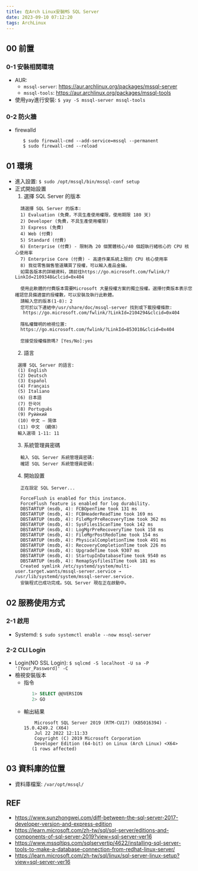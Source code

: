 ```yaml
---
title: 在Arch Linux安裝MS SQL Server
date: 2023-09-10 07:12:20
tags: ArchLinux
---
```

## 00 前置
### 0-1 安裝相関環境
- AUR:
  * `mssql-server`: https://aur.archlinux.org/packages/mssql-server
  * `mssql-tools`: https://aur.archlinux.org/packages/mssql-tools
- 使用yay進行安裝: `$ yay -S mssql-server mssql-tools`
### 0-2 防火牆
- firewalld
  ```
     $ sudo firewall-cmd --add-service=mssql --permanent
     $ sudo firewall-cmd --reload
  ```

## 01 環境
- 進入設置: `$ sudo /opt/mssql/bin/mssql-conf setup `
- 正式開始設置
  1. 選擇 SQL Server 的版本
    ```
      請選擇 SQL Server 的版本:
      1) Evaluation (免費，不具生產使用權限，使用期限 180 天)
      2) Developer (免費，不具生產使用權限)
      3) Express (免費)
      4) Web (付費)
      5) Standard (付費)
      6) Enterprise (付費) - 限制為 20 個實體核心/40 個超執行緒核心的 CPU 核心使用率  
      7) Enterprise Core (付費) - 高達作業系統上限的 CPU 核心使用率  
      8) 我從零售銷售管道購買了授權，可以輸入產品金鑰。
      如需各版本的詳細資料，請前往https://go.microsoft.com/fwlink/?LinkId=2109348&clcid=0x404

      使用此軟體的付費版本需要Microsoft 大量授權方案的獨立授權。選擇付費版本表示您確認您具備適當的授權數，可以安裝及執行此軟體。
      請輸入您的版本(1-8): 2
      您可於以下連結中/usr/share/doc/mssql-server 找到或下載授權條款:
       https://go.microsoft.com/fwlink/?LinkId=2104294&clcid=0x404

      隱私權聲明的檢視位置:
      https://go.microsoft.com/fwlink/?LinkId=853010&clcid=0x404

      您接受授權條款嗎? [Yes/No]:yes
  ```
  2. 語言
   ```
    選擇 SQL Server 的語言:
    (1) English
    (2) Deutsch
    (3) Español
    (4) Français
    (5) Italiano
    (6) 日本語
    (7) 한국어
    (8) Português
    (9) Руѝѝкий
    (10) 中文 – 简体
    (11) 中文 （繝体）
    輸入選項 1-11: 11
   ```
  3. 系統管理員密碼
   ```
     輸入 SQL Server 系統管理員密碼: 
     確認 SQL Server 系統管理員密碼: 
   ```
  4. 開始設置
   ```
     正在設定 SQL Server...

     ForceFlush is enabled for this instance. 
     ForceFlush feature is enabled for log durability.
     DBSTARTUP (msdb, 4): FCBOpenTime took 131 ms
     DBSTARTUP (msdb, 4): FCBHeaderReadTime took 169 ms
     DBSTARTUP (msdb, 4): FileMgrPreRecoveryTime took 362 ms
     DBSTARTUP (msdb, 4): SysFiles1ScanTime took 142 ms
     DBSTARTUP (msdb, 4): LogMgrPreRecoveryTime took 158 ms
     DBSTARTUP (msdb, 4): FileMgrPostRedoTime took 154 ms
     DBSTARTUP (msdb, 4): PhysicalCompletionTime took 491 ms
     DBSTARTUP (msdb, 4): RecoveryCompletionTime took 226 ms
     DBSTARTUP (msdb, 4): UpgradeTime took 9307 ms
     DBSTARTUP (msdb, 4): StartupInDatabaseTime took 9540 ms
     DBSTARTUP (msdb, 4): RemapSysfiles1Time took 181 ms
     Created symlink /etc/systemd/system/multi-user.target.wants/mssql-server.service → /usr/lib/systemd/system/mssql-server.service.
     安裝程式已成功完成。SQL Server 現在正在啟動中。
  ```

## 02 服務使用方式
### 2-1 啟用
- Systemd: `$ sudo systemctl enable --now mssql-server`
### 2-2 CLI Login
- Login(NO SSL Login): `$ sqlcmd -S localhost -U sa -P '[Your_Password]' -C`
- 檢視安裝版本
  * 指令
    ```sql
       1> SELECT @@VERSION
       2> GO
    ```
  * 輸出結果
    ```
        Microsoft SQL Server 2019 (RTM-CU17) (KB5016394) - 15.0.4249.2 (X64) 
        Jul 22 2022 12:11:33 
        Copyright (C) 2019 Microsoft Corporation
        Developer Edition (64-bit) on Linux (Arch Linux) <X64> 
       (1 rows affected)
    ```

## 03 資料庫的位置
- 資料庫檔案: `/var/opt/mssql/`

## REF
- https://www.sunzhongwei.com/diff-between-the-sql-server-2017-developer-version-and-express-edition
- https://learn.microsoft.com/zh-tw/sql/sql-server/editions-and-components-of-sql-server-2019?view=sql-server-ver16
- https://www.mssqltips.com/sqlservertip/4622/installing-sql-server-tools-to-make-a-database-connection-from-redhat-linux-server/
- https://learn.microsoft.com/zh-tw/sql/linux/sql-server-linux-setup?view=sql-server-ver16